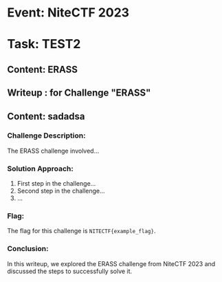 # Event: NiteCTF 2023
# Task: TEST2
## Content: ERASS 
## Writeup : for Challenge "ERASS"
## Content:  sadadsa
### Challenge Description:
The ERASS challenge involved...
### Solution Approach:
1. First step in the challenge...
2. Second step in the challenge...
3. ...

### Flag:
The flag for this challenge is `NITECTF{example_flag}`.

### Conclusion:
In this writeup, we explored the ERASS challenge from NiteCTF 2023 and discussed the steps to successfully solve it.
